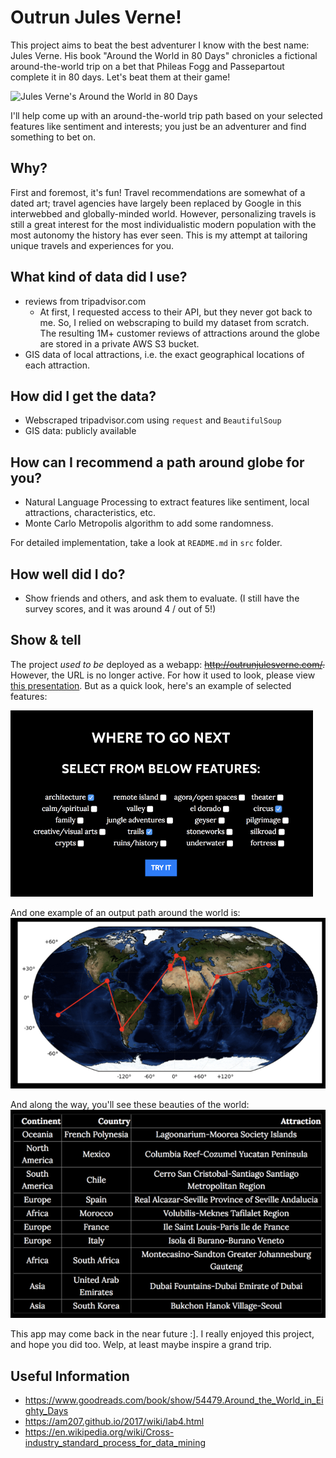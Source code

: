 # Outrun Jules Verne!
This project aims to beat the best adventurer I know with the best name: Jules Verne.  His book "Around the World in 80 Days" chronicles a fictional around-the-world trip on a bet that Phileas Fogg and Passepartout complete it in 80 days.  Let's beat them at their game!

![Jules Verne's Around the World in 80 Days](img/julesverne.jpg)

I'll help come up with an around-the-world trip path based on your selected features like sentiment and interests; you just be an adventurer and find something to bet on.

## Why?
First and foremost, it's fun! Travel recommendations are somewhat of a dated art; travel agencies have largely been replaced by Google in this interwebbed and globally-minded world. However, personalizing travels is still a great interest for the most individualistic modern population with the most autonomy the history has ever seen. This is my attempt at tailoring unique travels and experiences for you.

## What kind of data did I use?
- reviews from tripadvisor.com
    - At first, I requested access to their API, but they never got back to me. So, I relied on webscraping to build my dataset from scratch. The resulting 1M+ customer reviews of attractions around the globe are stored in a private AWS S3 bucket.
- GIS data of local attractions, i.e. the exact geographical locations of each attraction.


## How did I get the data?
- Webscraped tripadvisor.com using `request` and `BeautifulSoup`
- GIS data: publicly available

## How can I recommend a path around globe for you?
- Natural Language Processing to extract features like sentiment, local attractions, characteristics, etc.
- Monte Carlo Metropolis algorithm to add some randomness.

For detailed implementation, take a look at `README.md` in `src` folder.

## How well did I do?
- Show friends and others, and ask them to evaluate. (I still have the survey scores, and it was around 4 / out of 5!)

## Show & tell
The project *used to be* deployed as a webapp: ~~http://outrunjulesverne.com/.~~ However, the URL is no longer active. For how it used to look, please view [this presentation](https://docs.google.com/presentation/d/1JuGs_KHnCfcJgEeBP_-hz9N0NTFQ0OAd7PhthRrp3yY/edit). But as a quick look, here's an example of selected features:

![Feature selected](img/features.png)

And one example of an output path around the world is:
![Your recommended path around the world](img/path.png)

And along the way, you'll see these beauties of the world:
![beauties around the world](img/placesToSee.png)

This app may come back in the near future :]. I really enjoyed this project, and hope you did too. Welp, at least maybe inspire a grand trip.

## Useful Information
 - https://www.goodreads.com/book/show/54479.Around_the_World_in_Eighty_Days
- https://am207.github.io/2017/wiki/lab4.html
- https://en.wikipedia.org/wiki/Cross-industry_standard_process_for_data_mining
